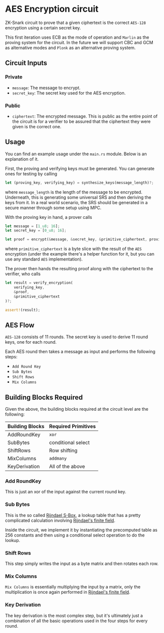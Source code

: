# AES Encryption circuit

ZK-Snark circuit to prove that a given ciphertext is the correct `AES-128` encryption using a certain secret key.

This first iteration uses ECB as the mode of operation and `Marlin` as the proving system for the circuit. In the future we will support CBC and GCM as alternative modes and `Plonk` as an alternative proving system.

## Circuit Inputs

### Private

- `message`: The message to encrypt. 
- `secret_key`: The secret key used for the AES encryption.

### Public
- `ciphertext`: The encrypted message. This is public as the entire point of the circuit is for a verifier to be assured that the ciphertext they were given is the correct one.

## Usage
You can find an example usage under the `main.rs` module. Below is an explanation of it.

First, the proving and verifying keys must be generated. You can generate ones for testing by calling

```rust
let (proving_key, verifying_key) = synthesize_keys(message_length)?;
```

where `message_length` is the length of the message to be encrypted. Underneath, this is generating some universal SRS and then deriving the keys from it. In a real world scenario, the SRS should be generated in a secure manner through some setup using MPC.

With the proving key in hand, a prover calls

```rust
let message = [1_u8; 16];
let secret_key = [0_u8; 16];

let proof = encrypt(&message, &secret_key, &primitive_ciphertext, proving_key)?;
```

where `primitive_ciphertext` is a byte slice with the result of the `AES` encryption (under the example there's a helper function for it, but you can use any standard `AES` implementation).

The prover then hands the resulting proof along with the ciphertext to the verifier, who calls

```rust
let result = verify_encryption(
    verifying_key,
    &proof,
    &primitive_ciphertext
)?;

assert!(result);
```

## AES Flow

`AES-128` consists of 11 rounds. The secret key is used to derive 11 round keys, one for each round. 

Each AES round then takes a message as input and performs the following steps:
- `Add Round Key`
- `Sub Bytes`
- `Shift Rows`
- `Mix Columns`

## Building Blocks Required
Given the above, the building blocks required at the circuit level are the following:

| Building Blocks | Required Primitives |
| --------------- | ------------------- |
| AddRoundKey     | `xor`               |
| SubBytes        | conditional select  |
| ShiftRows       | Row shifting        |
| MixColumns      | `addmany`           |
| KeyDerivation   | All of the above    |

### Add RoundKey
This is just an xor of the input against the current round key.

### Sub Bytes
This is the so called [Rijndael S-Box](https://en.wikipedia.org/wiki/Rijndael_S-box), a lookup table that has a pretty complicated calculation involving [Rijndael's finite field](https://cryptohack.gitbook.io/cryptobook/symmetric-cryptography/aes/rijndael-finite-field). 

Inside the circuit, we implement it by instantiating the precomputed table as 256 constants and then using a conditional select operation to do the lookup.

###  Shift Rows
This step simply writes the input as a byte matrix and then rotates each row.

### Mix Columns
`Mix Columns` is essentially multiplying the input by a matrix, only the multiplication is once again performed in [Rijndael's finite field](https://cryptohack.gitbook.io/cryptobook/symmetric-cryptography/aes/rijndael-finite-field).

### Key Derivation
The key derivation is the most complex step, but it's ultimately just a combination of all the basic operations used in the four steps for every round.
